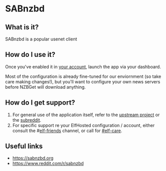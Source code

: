 # SABnzbd

## What is it?

SABnzbd is a popular usenet client

## How do I use it?

Once you've enabled it in [your account](https://elfhosted.com/tenant/apps/0), launch the app via your dashboard.

Most of the configuration is already fine-tuned for our enviornment (so take care making changes!), but you'll want to configure your own news servers before NZBGet will download anything.

## How do I get support?

1. For general use of the application itself, refer to the [upstream project](https://sabnzbd.org) or the [subreddit](https://www.reddit.com/r/sabnzbd).
2. For specific support re your ElfHosted configuration / account, either consult the #[elf-friends](https://discord.com/channels/396055506072109067/1118645576884572303) channel, or call for [#elf-care](https://discord.com/channels/396055506072109067/1119478614287712337).

## Useful links

* https://sabnzbd.org
* https://www.reddit.com/r/sabnzbd